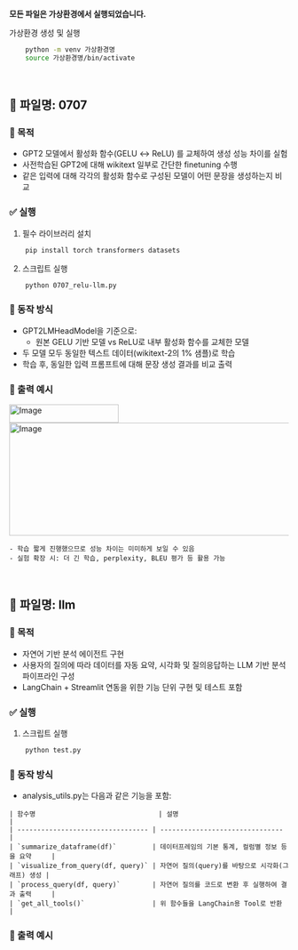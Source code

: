 **모든 파일은 가상환경에서 실행되었습니다.**

가상환경 생성 및 실행
```bash
    python -m venv 가상환경명
    source 가상환경명/bin/activate  
```
<br>

## 📄 파일명: 0707

### 📌 목적
- GPT2 모델에서 활성화 함수(GELU ↔ ReLU) 를 교체하여 생성 성능 차이를 실험
- 사전학습된 GPT2에 대해 wikitext 일부로 간단한 finetuning 수행
- 같은 입력에 대해 각각의 활성화 함수로 구성된 모델이 어떤 문장을 생성하는지 비교



### ✅ 실행
1. 필수 라이브러리 설치
```bash
    pip install torch transformers datasets
```

2. 스크립트 실행
```bash
    python 0707_relu-llm.py
```

### 🔗 동작 방식
- GPT2LMHeadModel을 기준으로:
    - 원본 GELU 기반 모델 vs ReLU로 내부 활성화 함수를 교체한 모델
- 두 모델 모두 동일한 텍스트 데이터(wikitext-2의 1% 샘플)로 학습
- 학습 후, 동일한 입력 프롬프트에 대해 문장 생성 결과를 비교 출력

### 🔗 출력 예시
<img width="197" height="33" alt="Image" src="https://github.com/user-attachments/assets/486d8702-06e3-45ec-9ad4-cdcfb946cf03" />
<img width="552" height="203" alt="Image" src="https://github.com/user-attachments/assets/d54717ca-2d2f-4b3b-ad61-aa5f79013b3f" />

```
- 학습 짧게 진행했으므로 성능 차이는 미미하게 보일 수 있음
- 실험 확장 시: 더 긴 학습, perplexity, BLEU 평가 등 활용 가능
```

<br>

## 📄 파일명: llm

### 📌 목적
- 자연어 기반 분석 에이전트 구현
- 사용자의 질의에 따라 데이터를 자동 요약, 시각화 및 질의응답하는 LLM 기반 분석 파이프라인 구성
- LangChain + Streamlit 연동을 위한 기능 단위 구현 및 테스트 포함



### ✅ 실행
1. 스크립트 실행
```bash
    python test.py
```

### 🔗 동작 방식
- analysis_utils.py는 다음과 같은 기능을 포함:
```
| 함수명                               | 설명                              |
| --------------------------------- | ------------------------------- |
| `summarize_dataframe(df)`         | 데이터프레임의 기본 통계, 컬럼별 정보 등을 요약     |
| `visualize_from_query(df, query)` | 자연어 질의(query)를 바탕으로 시각화(그래프) 생성 |
| `process_query(df, query)`        | 자연어 질의를 코드로 변환 후 실행하여 결과 출력     |
| `get_all_tools()`                 | 위 함수들을 LangChain용 Tool로 반환      |
```

### 🔗 출력 예시

<br>
